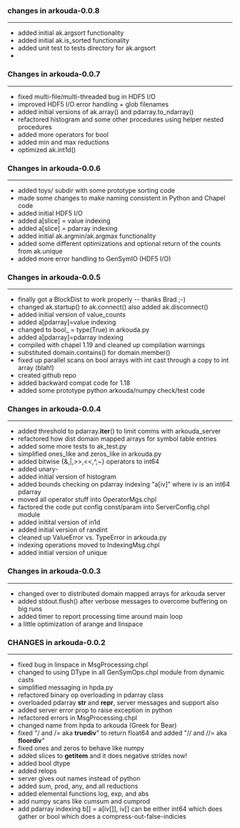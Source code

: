 ### changes in arkouda-0.0.8
------------------------
 * added initial ak.argsort functionality
 * added initial ak.is_sorted functionality
 * added unit test to tests directory for ak.argsort
 * 

### Changes in arkouda-0.0.7
------------------------
 * fixed multi-file/multi-threaded bug in HDF5 I/O
 * improved HDF5 I/O error handling + glob filenames
 * added initial versions of ak.array() and pdarray.to_ndarray()
 * refactored histogram and some other procedures using helper nested procedures
 * added more operators for bool
 * added min and max reductions
 * optimized ak.int1d()

### Changes in arkouda-0.0.6
------------------------
 * added toys/ subdir with some prototype sorting code
 * made some changes to make naming consistent in Python and Chapel code
 * added initial HDF5 I/O
 * added a[slice] = value indexing
 * added a[slice] = pdarray indexing
 * added initial ak.argmin/ak.argmax functionality
 * added some different optimizations and optional return of the counts from ak.unique
 * added more error handling to GenSymIO (HDF5 I/O)

### Changes in arkouda-0.0.5
------------------------
 * finally got a BlockDist to work properly -- thanks Brad ;-)
 * changed ak.startup() to ak.connect() also added ak.disconnect()
 * added initial version of value_counts
 * added a[pdarray]=value indexing
 * changed to bool_ = type(True) in arkouda.py
 * added a[pdarray]=pdarray indexing
 * compiled with chapel 1.19 and cleaned up compilation warnings
 * substituted domain.contains() for domain.member()
 * fixed up parallel scans on bool arrays with int cast through a copy to int array (blah!)
 * created github repo
 * added backward compat code for 1.18
 * added some prototype python arkouda/numpy check/test code


### Changes in arkouda-0.0.4
------------------------
 * added threshold to pdarray.__iter__() to limit comms with arkouda_server
 * refactored how dist domain mapped arrays for symbol table entries
 * added some more tests to ak_test.py
 * simplified ones_like and zeros_like in arkouda.py
 * added bitwise {&,|,>>,<<,^,~} operators to int64
 * added unary-
 * added initial version of histogram
 * added bounds checking on pdarray indexing "a[iv]" where iv is an int64 pdarray
 * moved all operator stuff into OperatorMgs.chpl
 * factored the code put config const/param into ServerConfig.chpl module
 * added initital version of in1d
 * added initial version of randint
 * cleaned up ValueError vs. TypeError in arkouda.py
 * indexing operations moved to IndexingMsg.chpl
 * added initial version of unique


### Changes in arkouda-0.0.3
------------------------
 * changed over to distributed domain mapped arrays for arkouda server
 * added stdout.flush() after verbose messages to overcome buffering on big runs
 * added timer to report processing time around main loop
 * a little optimization of arange and linspace


### CHANGES in arkouda-0.0.2
------------------------
 * fixed bug in linspace in MsgProcessing.chpl
 * changed to using DType in all GenSymOps.chpl module from dynamic casts
 * simplified messaging in hpda.py
 * refactored binary op overloading in pdarray class
 * overloaded pdarray __str__ and __repr__, server messages and support also
 * added server error prop to raise exception in python 
 * refactored errors in MsgProcessing.chpl
 * changed name from hpda to arkouda (Greek for Bear)
 * fixed "/ and /= aka __truediv__" to return float64 and added "// and //= aka __floordiv__"
 * fixed ones and zeros to behave like numpy
 * added slices to __getitem__ and it does negative strides now!
 * added bool dtype
 * added relops
 * server gives out names instead of python
 * added sum, prod, any, and all reductions
 * added elemental functions log, exp, and abs
 * add numpy scans like cumsum and cumprod
 * add pdarray indexing b[] = a[iv[]],
   iv[] can be either int64 which does gather or bool which does a compress-out-false-indicies


